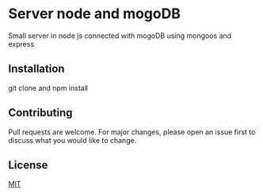 # Server node and mogoDB

Small server in node js connected  with mogoDB using mongoos and express

## Installation

git clone and npm install

## Contributing
Pull requests are welcome. For major changes, please open an issue first to discuss what you would like to change.

## License
[MIT](https://choosealicense.com/licenses/mit/)
